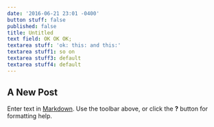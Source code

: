 ```yaml
---
date: '2016-06-21 23:01 -0400'
button stuff: false
published: false
title: Untitled
text field: OK OK OK;
textarea stuff: 'ok: this: and this:'
textarea stuff1: so on
textarea stuff3: default
textarea stuff4: default
---
```

## A New Post

Enter text in [Markdown](http://daringfireball.net/projects/markdown/). Use the toolbar above, or click the **?** button for formatting help.
